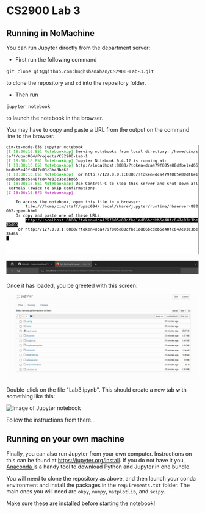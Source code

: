 # CS2900 Lab 3

## Running in NoMachine

You can run Jupyter directly from the department server:

- First run the following command
```
git clone git@github.com:hughshanahan/CS2900-Lab-3.git
```
to clone the repository and `cd` into the repository folder.

- Then run 
```
jupyter notebook
``` 
to launch the notebook in the browser.

You may have to copy and paste a URL from the output on the command line to the browser. 

![Example output to be copied from running jupyter notebook](https://github.com/hughshanahan/CS2900-Lab-1/blob/master/config/CommandLineOutput.png)

![Paste to browser bar](https://github.com/hughshanahan/CS2900-Lab-1/blob/master/config/PasteToBrowser.png)

Once it has loaded, you be greeted with this screen:

![Image of Binder dashboard](https://github.com/hughshanahan/CS2900-Lab-1/blob/master/config/JupyterLaunchPage.png)

Double-click on the file "Lab3.ipynb". This should create a new tab with something like this:

![Image of Jupyter notebook](https://github.com/hughshanahan/CS2900-Lab-1/blob/master/config/loaded_notebook.png)

Follow the instructions from there...


## Running on your own machine

Finally, you can also run Jupyter from your own computer. Instructions on
this can be found at
<a href="https://jupyter.org/install" class="uri">https://jupyter.org/install</a>. If you do not have it you, 
<a href="https://docs.anaconda.com/anaconda/install/" class="uri"> Anaconda </a> is a handy tool to download Python and Jupyter in one bundle.

You will need to clone the repository as above, and then launch your conda environment and install the packages in the `requirements.txt` folder. The main ones you will need are `okpy`, `numpy`, `matplotlib`, and `scipy`.

Make sure these are installed before starting the notebook!